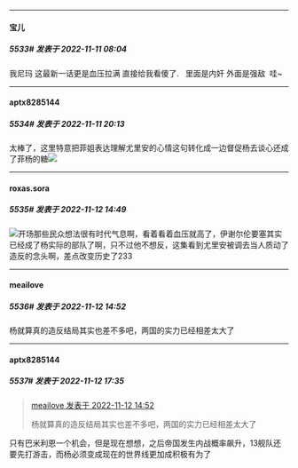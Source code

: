 

*****

####  宝儿  
##### 5533#       发表于 2022-11-11 08:04

我尼玛 这最新一话更是血压拉满 直接给我看傻了.   里面是内奸 外面是强敌  哇~



*****

####  aptx8285144  
##### 5534#       发表于 2022-11-11 20:13

太棒了，这里特意把菲姐表达理解尤里安的心情这句转化成一边督促杨去谈心还成了菲杨的糖<img src="https://static.saraba1st.com/image/smiley/face2017/077.png" referrerpolicy="no-referrer">



*****

####  roxas.sora  
##### 5535#       发表于 2022-11-12 14:49

<img src="https://static.saraba1st.com/image/smiley/face2017/053.png" referrerpolicy="no-referrer">开场那些民众想法很有时代气息啊，看着看着血压就高了，伊谢尔伦要塞其实已经成了杨实际的部队了啊，只不过他不想反，这集看到尤里安被调去当人质动了造反的念头啊，差点改变历史了233



*****

####  meailove  
##### 5536#       发表于 2022-11-12 14:52

杨就算真的造反结局其实也差不多吧，两国的实力已经相差太大了



*****

####  aptx8285144  
##### 5537#       发表于 2022-11-12 17:35

<blockquote><a href="httphttps://bbs.saraba1st.com/2b/forum.php?mod=redirect&amp;goto=findpost&amp;pid=58398960&amp;ptid=1502023" target="_blank">meailove 发表于 2022-11-12 14:52</a>

杨就算真的造反结局其实也差不多吧，两国的实力已经相差太大了</blockquote>
只有巴米利恩一个机会，但是现在想想，之后帝国发生内战概率飙升，13舰队还要先打游击，而杨必须变成现在的世界线更加成积极有为了

